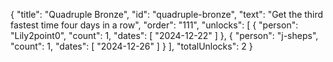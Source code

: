 {
  "title": "Quadruple Bronze",
  "id": "quadruple-bronze",
  "text": "Get the third fastest time four days in a row",
  "order": "111",
  "unlocks": [
    {
      "person": "Lily2point0",
      "count": 1,
      "dates": [
        "2024-12-22"
      ]
    },
    {
      "person": "j-sheps",
      "count": 1,
      "dates": [
        "2024-12-26"
      ]
    }
  ],
  "totalUnlocks": 2
}